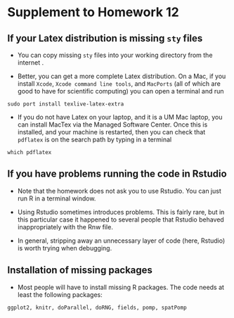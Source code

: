 # Supplement to Homework 12

## If your Latex distribution is missing `sty` files

* You can copy missing `sty` files into your working directory from the internet
.

* Better, you can get a more complete Latex distribution. On a Mac, if you install `Xcode`, `Xcode command line tools`, and `MacPorts` (all of which are good to have for scientific computing) you can open a terminal and run
```
sudo port install texlive-latex-extra
```

* If you do not have Latex on your laptop, and it is a UM Mac laptop, you can install MacTex via the Managed Software Center. Once this is installed, and your machine is restarted, then you can check that `pdflatex` is on the search path by typing in a terminal
```
which pdflatex
```

## If you have problems running the code in Rstudio

* Note that the homework does not ask you to use Rstudio. You can just run R in a terminal window.

* Using Rstudio sometimes introduces problems. This is fairly rare, but in this particular case it happened to several people that Rstudio behaved inappropriately with the Rnw file.

* In general, stripping away an unnecessary layer of code (here, Rstudio) is worth trying when debugging. 

## Installation of missing packages

* Most people will have to install missing R packages. The code needs at least the following packages:

```
ggplot2, knitr, doParallel, doRNG, fields, pomp, spatPomp
```
